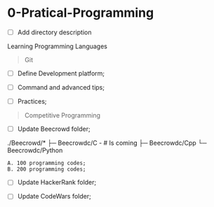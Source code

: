 # 0-Pratical-Programming
- [ ] Add directory description

Learning Programming Languages
> Git
 
 - [ ] Define Development platform;
  
 - [ ] Command and advanced tips;
  
 - [ ] Practices;

> Competitive Programming

 - [ ] Update Beecrowd folder;

./Beecrowd/* 
  ├─ Beecrowdc/C - # Is coming 
  ├─ Beecrowdc/Cpp
  └─ Beecrowdc/Python
  
    A. 100 programming codes;
    B. 200 programming codes;
    
 - [ ] Update HackerRank folder;

 - [ ] Update CodeWars folder;  

